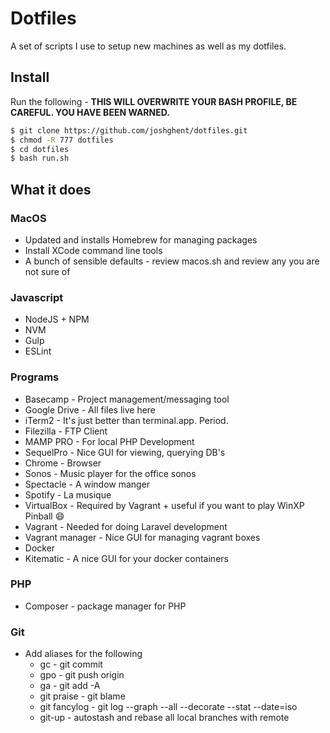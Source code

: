 # Dotfiles
A set of scripts I use to setup new machines as well as my dotfiles.

## Install
Run the following - **THIS WILL OVERWRITE YOUR BASH PROFILE, BE CAREFUL. YOU HAVE BEEN WARNED.**
  ```bash
  $ git clone https://github.com/joshghent/dotfiles.git
  $ chmod -R 777 dotfiles
  $ cd dotfiles
  $ bash run.sh
  ```

## What it does
### MacOS
* Updated and installs Homebrew for managing packages
* Install XCode command line tools
* A bunch of sensible defaults - review macos.sh and review any you are not sure of

### Javascript
* NodeJS + NPM
* NVM
* Gulp
* ESLint

### Programs
* Basecamp - Project management/messaging tool
* Google Drive - All files live here
* iTerm2 - It's just better than terminal.app. Period.
* Filezilla - FTP Client
* MAMP PRO - For local PHP Development
* SequelPro - Nice GUI for viewing, querying DB's
* Chrome - Browser
* Sonos - Music player for the office sonos
* Spectacle - A window manger
* Spotify - La musique
* VirtualBox - Required by Vagrant + useful if you want to play WinXP Pinball :smile:
* Vagrant - Needed for doing Laravel development
* Vagrant manager - Nice GUI for managing vagrant boxes
* Docker
* Kitematic - A nice GUI for your docker containers

### PHP
* Composer - package manager for PHP

### Git
* Add aliases for the following
  * gc - git commit
  * gpo - git push origin
  * ga - git add -A
  * git praise - git blame
  * git fancylog - git log --graph --all --decorate --stat --date=iso
  * git-up - autostash and rebase all local branches with remote
